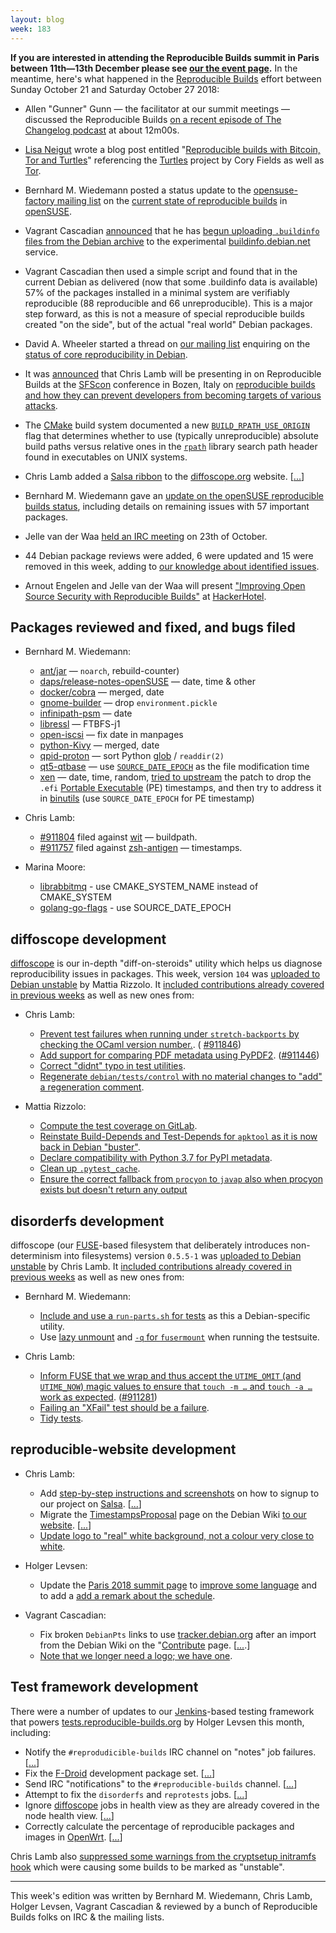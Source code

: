 ```yaml
---
layout: blog
week: 183
---
```


**If you are interested in attending the Reproducible Builds summit in Paris between 11th—13th December please see [our the event page](https://reproducible-builds.org/events/paris2018/).** In the meantime, here's what happened in the [Reproducible Builds](https://reproducible-builds.org) effort between Sunday October 21 and Saturday October 27 2018:

* Allen "Gunner" Gunn — the facilitator at our summit meetings — discussed the Reproducible Builds [on a recent episode of The Changelog podcast](https://changelog.com/podcast/bonus-sustainoss-2018) at about 12m00s.

* [Lisa Neigut](https://basicbitch.software/) wrote a blog post entitled "[Reproducible builds with Bitcoin, Tor and Turtles](https://basicbitch.software/posts/2018-10-25-Reproducible-builds-with-Bitcoin-Tor-and-turtles.html)" referencing the [Turtles](https://github.com/theuni/turtles) project by Cory Fields as well as [Tor](https://www.torproject.org/).

* Bernhard M. Wiedemann posted a status update to the [opensuse-factory mailing list](https://lists.opensuse.org/opensuse-factory/) on the [current state of reproducible builds](https://lists.opensuse.org/opensuse-factory/2018-10/msg00242.html) in [openSUSE](https://www.opensuse.org/).

* Vagrant Cascadian [announced](https://lists.reproducible-builds.org/pipermail/rb-general/2018-October/001227.html) that he has [begun uploading `.buildinfo` files from the Debian archive](https://bugs.debian.org/cgi-bin/bugreport.cgi?bug=862073#39) to the experimental [buildinfo.debian.net](https://buildinfo.debian.net/) service.

* Vagrant Cascadian then used a simple script and found that in the current
Debian as delivered (now that some .buildinfo data is available) 57% of the packages installed in a minimal system are verifiably reproducible (88 reproducible and 66 unreproducible). This is a major step forward, as this is not a measure of special reproducible builds created "on the side", but of the actual "real world" Debian packages.

* David A. Wheeler started a thread on [our mailing list](https://lists.reproducible-builds.org/listinfo/rb-general) enquiring on the [status of core reproducibility in Debian](https://lists.reproducible-builds.org/pipermail/rb-general/2018-October/001215.html).

* It was [announced](https://twitter.com/SFScon/status/1055071106552475648) that Chris Lamb will be presenting in on Reproducible Builds at the [SFScon](https://www.sfscon.it) conference in Bozen, Italy on [reproducible builds and how they can prevent developers from becoming targets of various attacks](https://www.sfscon.it/talks/you-think-youre-not-a-target-a-tale-of-three-developers/).

* The [CMake](https://cmake.org) build system documented a new [`BUILD_RPATH_USE_ORIGIN`](https://cmake.org/cmake/help/git-master/prop_tgt/BUILD_RPATH_USE_ORIGIN.html) flag that determines whether to use (typically unreproducible) absolute build paths versus relative ones in the [`rpath`](https://en.wikipedia.org/wiki/Rpath) library search path header found in executables on UNIX systems.

* Chris Lamb added a [Salsa ribbon](https://lamby.pages.debian.net/salsa-ribbons/) to the [diffoscope.org](https://diffoscope.org/) website. [[...](https://salsa.debian.org/reproducible-builds/diffoscope-website/commit/114e8ef)]

* Bernhard M. Wiedemann gave an [update on the openSUSE reproducible builds status](https://lists.opensuse.org/opensuse-factory/2018-10/msg00242.html), including details on remaining issues with 57 important packages.

* Jelle van der Waa [held an IRC meeting](https://lists.reproducible-builds.org/pipermail/rb-general/2018-October/001213.html) on 23th of October.

* 44 Debian package reviews were added, 6 were updated and 15 were removed in this week, adding to [our knowledge about identified issues](https://tests.reproducible-builds.org/debian/index_issues.html).

* Arnout Engelen and Jelle van der Waa will present ["Improving Open Source Security with Reproducible Builds"](https://hackerhotel.nl/index.php/lectures/) at [HackerHotel](https://hackerhotel.nl/).


Packages reviewed and fixed, and bugs filed
-------------------------------------------

* Bernhard M. Wiedemann:

    * [ant/jar](http://bugzilla.opensuse.org/show_bug.cgi?id=1110024) — `noarch`, rebuild-counter)
    * [daps/release-notes-openSUSE](https://github.com/openSUSE/daps/issues/482) — date, time & other
    * [docker/cobra](https://github.com/spf13/cobra/pull/735) — merged, date
    * [gnome-builder](https://build.opensuse.org/request/show/644025) — drop `environment.pickle`
    * [infinipath-psm](https://build.opensuse.org/request/show/644077) — date
    * [libressl](https://build.opensuse.org/request/show/643837) — FTBFS-j1
    * [open-iscsi](https://build.opensuse.org/request/show/644084) — fix date in manpages
    * [python-Kivy](https://github.com/kivy/kivy/pull/6008) — merged, date
    * [qpid-proton](https://build.opensuse.org/request/show/644081) — sort Python [glob](https://en.wikipedia.org/wiki/Glob_(programming)) / `readdir(2)`
    * [qt5-qtbase](https://codereview.qt-project.org/243636) — use [`SOURCE_DATE_EPOCH`](https://reproducible-builds.org/specs/source-date-epoch/) as the file modification time
    * [xen](https://build.opensuse.org/request/show/644624) — date, time, random, [tried to upstream](https://lists.xenproject.org/archives/html/xen-devel/2018-10/msg01850.html) the patch to drop the `.efi` [Portable Executable](https://en.wikipedia.org/wiki/Portable_Executable) (PE) timestamps, and then try to address it in [binutils](https://sourceware.org/ml/binutils/2018-10/msg00279.html) (use `SOURCE_DATE_EPOCH` for PE timestamp)

* Chris Lamb:
    * [#911804](https://bugs.debian.org/911804) filed against [wit](https://tracker.debian.org/pkg/wit) — buildpath.
    * [#911757](https://bugs.debian.org/911757) filed against [zsh-antigen](https://tracker.debian.org/pkg/zsh-antigen) — timestamps.

* Marina Moore:
    * [librabbitmq](https://github.com/alanxz/rabbitmq-c/pull/535) - use CMAKE_SYSTEM_NAME instead of CMAKE_SYSTEM
    * [golang-go-flags](https://salsa.debian.org/go-team/packages/golang-go-flags/merge_requests/1) - use SOURCE_DATE_EPOCH


diffoscope development
----------------------

[diffoscope](https://diffoscope.org/) is our in-depth "diff-on-steroids" utility which helps us diagnose reproducibility issues in packages. This week, version `104` was [uploaded to Debian unstable](https://tracker.debian.org/news/998089/accepted-diffoscope-104-source-into-unstable/) by Mattia Rizzolo. It [included contributions already covered in previous weeks](https://salsa.debian.org/reproducible-builds/diffoscope/commits/104) as well as new ones from:

* Chris Lamb:
    * [Prevent test failures when running under `stretch-backports` by checking the OCaml version number.](https://salsa.debian.org/reproducible-builds/diffoscope/commit/554c9a2). ( [#911846](https://bugs.debian.org/911846))
    * [Add support for comparing PDF metadata using PyPDF2](https://salsa.debian.org/reproducible-builds/diffoscope/commit/4e7ba71). ([#911446](https://bugs.debian.org/911446))
    * [Correct "didnt" typo in test utilities](https://salsa.debian.org/reproducible-builds/diffoscope/commit/f5b3a7a).
    * [Regenerate `debian/tests/control` with no material changes to "add" a regeneration comment](https://salsa.debian.org/reproducible-builds/diffoscope/commit/f8fc0ba).

* Mattia Rizzolo:
    * [Compute the test coverage on GitLab](https://salsa.debian.org/reproducible-builds/diffoscope/commit/65a2cba).
    * [Reinstate Build-Depends and Test-Depends for `apktool` as it is now back in Debian "buster"](https://salsa.debian.org/reproducible-builds/diffoscope/commit/f4a93c1).
    * [Declare compatibility with Python 3.7 for PyPI metadata](https://salsa.debian.org/reproducible-builds/diffoscope/commit/11ed843).
    * [Clean up `.pytest_cache`](https://salsa.debian.org/reproducible-builds/diffoscope/commit/a56a234).
    * [Ensure the correct fallback from `procyon` to `javap` also when procyon exists but doesn't return any output](https://salsa.debian.org/reproducible-builds/diffoscope/commit/c8f1ccc)


disorderfs development
----------------------

diffoscope (our [FUSE](https://github.com/libfuse/libfuse)-based filesystem that deliberately introduces non-determinism into filesystems) version `0.5.5-1` was [uploaded to Debian unstable](https://tracker.debian.org/news/997902/accepted-disorderfs-055-1-source-amd64-into-unstable/) by Chris Lamb. It [included contributions already covered in previous weeks](https://salsa.debian.org/reproducible-builds/disorderfs/commits/debian/0.5.5-1) as well as new ones from:

* Bernhard M. Wiedemann:
    * [Include and use a `run-parts.sh` for tests](https://salsa.debian.org/reproducible-builds/disorderfs/commit/1e163ac) as this a Debian-specific utility.
    * Use [lazy unmount](https://salsa.debian.org/reproducible-builds/disorderfs/commit/6c21d49) and [`-q` for `fusermount`](https://salsa.debian.org/reproducible-builds/disorderfs/commit/863487e) when running the testsuite.

* Chris Lamb:
    * [Inform FUSE that we wrap and thus accept the `UTIME_OMIT` (and `UTIME_NOW`) magic values to ensure that `touch -m …` and `touch -a …` work as expected](https://salsa.debian.org/reproducible-builds/disorderfs/commit/e58c31a). ([#911281](https://bugs.debian.org/911281))
    * [Failing an "XFail" test should be a failure](https://salsa.debian.org/reproducible-builds/disorderfs/commit/80402ea).
    * [Tidy tests](https://salsa.debian.org/reproducible-builds/disorderfs/commit/fb34e61).


reproducible-website development
--------------------------------

* Chris Lamb:
    * Add [step-by-step instructions and screenshots](https://reproducible-builds.org/contribute/salsa) on how to signup to our project on [Salsa](https://salsa.debian.org/). [[...](https://salsa.debian.org/reproducible-builds/reproducible-website/commit/56681cf)]
    * Migrate the [TimestampsProposal](https://wiki.debian.org/ReproducibleBuilds/TimestampsProposal) page on the Debian Wiki [to our website](https://reproducible-builds.org/specs/source-date-epoch/). [[...](https://salsa.debian.org/reproducible-builds/reproducible-website/commit/c2a6e6a)]
    * [Update logo to "real" white background, not a colour very close to white](https://salsa.debian.org/reproducible-builds/reproducible-website/commit/802bedf).

* Holger Levsen:

    * Update the [Paris 2018 summit page](https://reproducible-builds.org/events/paris2018/) to [improve some language](https://salsa.debian.org/reproducible-builds/reproducible-website/commit/79aba5a) and to add a [add a remark about the schedule](https://salsa.debian.org/reproducible-builds/reproducible-website/commit/a82716a).

* Vagrant Cascadian:

    * Fix broken `DebianPts` links to use [tracker.debian.org](https://tracker.debian.org/) after an import from the Debian Wiki on the "[Contribute](https://reproducible-builds.org/contribute/) page. [[...](https://salsa.debian.org/reproducible-builds/reproducible-website/commit/646f14b).]
    * [Note that we longer need a logo; we have one](https://salsa.debian.org/reproducible-builds/reproducible-website/commit/24bb690).


Test framework development
--------------------------

There were a number of updates to our [Jenkins](https://jenkins.io/)-based testing framework that powers [tests.reproducible-builds.org](tests.reproducible-builds.org) by Holger Levsen this month, including:

* Notify the `#reprodudicible-builds` IRC channel on "notes" job failures. [[...](https://salsa.debian.org/qa/jenkins.debian.net/commit/cfe1a303)]
* Fix the [F-Droid](https://f-droid.org/) development package set. [[...](https://salsa.debian.org/qa/jenkins.debian.net/commit/2d0aafcd)]
* Send IRC "notifications" to the `#reproducible-builds` channel. [[...](https://salsa.debian.org/qa/jenkins.debian.net/commit/34494763)]
* Attempt to fix the `disorderfs` and `reprotests` jobs. [[...](https://salsa.debian.org/qa/jenkins.debian.net/commit/94c170f1)]
* Ignore [diffoscope](https://diffoscope.org/) jobs in health view as they are already covered in the node health view. [[...](https://salsa.debian.org/qa/jenkins.debian.net/commit/35681ad2)]
* Correctly calculate the percentage of reproducible packages and images in [OpenWrt](https://openwrt.org/). [[...](https://salsa.debian.org/qa/jenkins.debian.net/commit/f67e6260)]

Chris Lamb also [suppressed some warnings from the cryptsetup initramfs hook](https://salsa.debian.org/qa/jenkins.debian.net/commit/b22a4ea7) which were causing some builds to be marked as "unstable".

---

This week's edition was written by Bernhard M. Wiedemann, Chris Lamb, Holger Levsen, Vagrant Cascadian & reviewed by a bunch of Reproducible Builds folks on IRC & the mailing lists.
